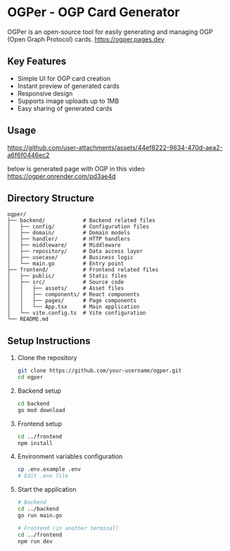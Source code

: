 # OGPer - OGP Card Generator

OGPer is an open-source tool for easily generating and managing OGP (Open Graph Protocol) cards.
https://ogper.pages.dev


## Key Features

- Simple UI for OGP card creation
- Instant preview of generated cards
- Responsive design
- Supports image uploads up to 1MB
- Easy sharing of generated cards

## Usage

https://github.com/user-attachments/assets/44ef8222-9834-470d-aea2-a6f6f0446ec2

below is generated page with OGP in this video
https://ogper.onrender.com/pd3ae4d

## Directory Structure

```
ogper/
├── backend/            # Backend related files
│   ├── config/         # Configuration files
│   ├── domain/         # Domain models
│   ├── handler/        # HTTP handlers
│   ├── middleware/     # Middleware
│   ├── repository/     # Data access layer
│   ├── usecase/        # Business logic
│   └── main.go         # Entry point
├── frontend/           # Frontend related files
│   ├── public/         # Static files
│   ├── src/            # Source code
│   │   ├── assets/     # Asset files
│   │   ├── components/ # React components
│   │   ├── pages/      # Page components
│   │   └── App.tsx     # Main application
│   └── vite.config.ts  # Vite configuration
└── README.md
```

## Setup Instructions

1. Clone the repository
   ```bash
   git clone https://github.com/your-username/ogper.git
   cd ogper
   ```

2. Backend setup
   ```bash
   cd backend
   go mod download
   ```

3. Frontend setup
   ```bash
   cd ../frontend
   npm install
   ```

4. Environment variables configuration
   ```bash
   cp .env.example .env
   # Edit .env file
   ```

5. Start the application
   ```bash
   # Backend
   cd ../backend
   go run main.go

   # Frontend (in another terminal)
   cd ../frontend
   npm run dev
   ```
